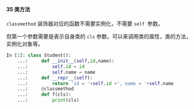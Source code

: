 #### 35 类方法　

`classmethod` 装饰器对应的函数不需要实例化，不需要 `self `参数。

但第一个参数需要是表示自身类的 `cls` 参数，可以来调用类的属性，类的方法，实例化对象等。

```python
In [1]: class Student():
    ...:     def __init__(self,id,name):
    ...:         self.id = id
    ...:         self.name = name
    ...:     def __repr__(self):
    ...:         return 'id = '+self.id +', name = '+self.name
    ...:     @classmethod
    ...:     def f(cls):
    ...:         print(cls)
```